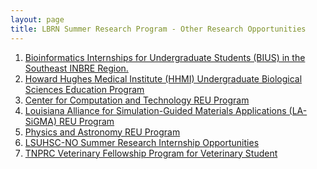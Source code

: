```yaml
---
layout: page
title: LBRN Summer Research Program - Other Research Opportunities
---
```


1.  [Bioinformatics Internships for Undergraduate Students (BIUS) in the Southeast INBRE Region.][1]
2.  [Howard Hughes Medical Institute (HHMI) Undergraduate Biological Sciences Education Program][2]
3.  [Center for Computation and Technology REU Program][3]
4.  [Louisiana Alliance for Simulation-Guided Materials Applications (LA-SiGMA) REU Program][4]
5.  [Physics and Astronomy REU Program][5]
6.  [LSUHSC-NO Summer Research Internship Opportunities][6]
7.  [TNPRC Veterinary Fellowship Program for Veterinary Student][7]

[1]: http://www.programofdistinction.info/
[2]: http://research.lsu.edu/UndergraduateResearch/HHMI/item39171.html
[3]: http://reu.cct.lsu.edu/
[4]: http://www.institute.loni.org/lasigma/reu/apply/index.php
[5]: http://www.phys.lsu.edu/newwebsite/undergraduate/reu_program/
[6]: http://www.medschool.lsuhsc.edu/genetics/summer_student_program.aspx
[7]: http://www.tnprc.tulane.edu/training_summer.html
